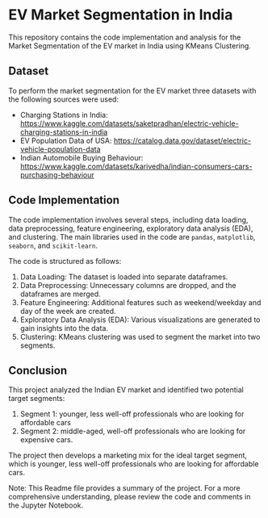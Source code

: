 # EV Market Segmentation in India

This repository contains the code implementation and analysis for the Market Segmentation of the EV market in India using KMeans Clustering.

## Dataset

To perform the market segmentation for the EV market three datasets with the following sources were used:
- Charging Stations in India: https://www.kaggle.com/datasets/saketpradhan/electric-vehicle-charging-stations-in-india
- EV Population Data of USA: https://catalog.data.gov/dataset/electric-vehicle-population-data
- Indian Automobile Buying Behaviour: https://www.kaggle.com/datasets/karivedha/indian-consumers-cars-purchasing-behaviour

## Code Implementation

The code implementation involves several steps, including data loading, data preprocessing, feature engineering, exploratory data analysis (EDA), and clustering. The main libraries used in the code are `pandas`, `matplotlib`, `seaborn`, and `scikit-learn`. 

The code is structured as follows:

1. Data Loading: The dataset is loaded into separate dataframes.
2. Data Preprocessing: Unnecessary columns are dropped, and the dataframes are merged.
3. Feature Engineering: Additional features such as weekend/weekday and day of the week are created.
4. Exploratory Data Analysis (EDA): Various visualizations are generated to gain insights into the data.
5. Clustering: KMeans clustering was used to segment the market into two segments.

## Conclusion

This project analyzed the Indian EV market and identified two potential target segments: 
1. Segment 1: younger, less well-off professionals who are looking for affordable cars
2. Segment 2: middle-aged, well-off professionals who are looking for expensive cars.

The project then develops a marketing mix for the ideal target segment, which is younger, less well-off professionals who are looking for affordable cars.

Note: This Readme file provides a summary of the project. For a more comprehensive understanding, please review the code and comments in the Jupyter Notebook. 
